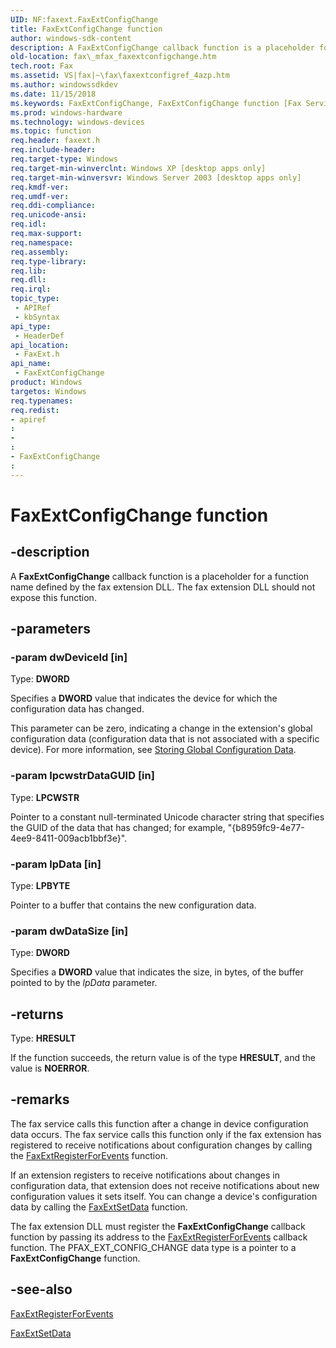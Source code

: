 ```yaml
---
UID: NF:faxext.FaxExtConfigChange
title: FaxExtConfigChange function
author: windows-sdk-content
description: A FaxExtConfigChange callback function is a placeholder for a function name defined by the fax extension DLL. The fax extension DLL should not expose this function.
old-location: fax\_mfax_faxextconfigchange.htm
tech.root: Fax
ms.assetid: VS|fax|~\fax\faxextconfigref_4azp.htm
ms.author: windowssdkdev
ms.date: 11/15/2018
ms.keywords: FaxExtConfigChange, FaxExtConfigChange function [Fax Service], _mfax_faxextconfigchange, fax._mfax_faxextconfigchange, faxext/FaxExtConfigChange
ms.prod: windows-hardware
ms.technology: windows-devices
ms.topic: function
req.header: faxext.h
req.include-header: 
req.target-type: Windows
req.target-min-winverclnt: Windows XP [desktop apps only]
req.target-min-winversvr: Windows Server 2003 [desktop apps only]
req.kmdf-ver: 
req.umdf-ver: 
req.ddi-compliance: 
req.unicode-ansi: 
req.idl: 
req.max-support: 
req.namespace: 
req.assembly: 
req.type-library: 
req.lib: 
req.dll: 
req.irql: 
topic_type:
 - APIRef
 - kbSyntax
api_type:
 - HeaderDef
api_location:
 - FaxExt.h
api_name:
 - FaxExtConfigChange
product: Windows
targetos: Windows
req.typenames: 
req.redist: 
- apiref
: 
- 
: 
- FaxExtConfigChange
: 
---
```


# FaxExtConfigChange function


## -description


A <b>FaxExtConfigChange</b> callback function is a placeholder for a function name defined by the fax extension DLL. The fax extension DLL should not expose this function.


## -parameters




### -param dwDeviceId [in]

Type: <b>DWORD</b>

Specifies a <b>DWORD</b> value that indicates the device for which the configuration data has changed.




This parameter can be zero, indicating a change in the extension's global configuration data (configuration data that is not associated with a specific device). For more information, see <a href="https://msdn.microsoft.com/en-us/library/ms693473(v=VS.85).aspx">Storing Global Configuration Data</a>.


### -param lpcwstrDataGUID [in]

Type: <b>LPCWSTR</b>

Pointer to a constant null-terminated Unicode character string that specifies the GUID of the data that has changed; for example, "{b8959fc9-4e77-4ee9-8411-009acb1bbf3e}".


### -param lpData [in]

Type: <b>LPBYTE</b>

Pointer to a buffer that contains the new configuration data.


### -param dwDataSize [in]

Type: <b>DWORD</b>

Specifies a <b>DWORD</b> value that indicates the size, in bytes, of the buffer pointed to by the <i>lpData</i> parameter.


## -returns



Type: <b>HRESULT</b>

If the function succeeds, the return value is of the type <b>HRESULT</b>, and the value is <b>NOERROR</b>.




## -remarks



The fax service calls this function after a change in device configuration data occurs. The fax service calls this function only if the fax extension has registered to receive notifications about configuration changes by calling the <a href="https://msdn.microsoft.com/en-us/library/ms684532(v=VS.85).aspx">FaxExtRegisterForEvents</a> function.

If an extension registers to receive notifications about changes in configuration data, that extension does not receive notifications about new configuration values it sets itself. You can change a device's configuration data by calling the	<a href="https://msdn.microsoft.com/en-us/library/ms684530(v=VS.85).aspx">FaxExtSetData</a> function. 

The fax extension DLL must register the <b>FaxExtConfigChange</b> callback function by passing its address to the <a href="https://msdn.microsoft.com/en-us/library/ms684532(v=VS.85).aspx">FaxExtRegisterForEvents</a> callback function. The PFAX_EXT_CONFIG_CHANGE data type is a pointer to a <b>FaxExtConfigChange</b> function.





## -see-also




<a href="https://msdn.microsoft.com/en-us/library/ms684532(v=VS.85).aspx">FaxExtRegisterForEvents</a>



<a href="https://msdn.microsoft.com/en-us/library/ms684530(v=VS.85).aspx">FaxExtSetData</a>
 

 


